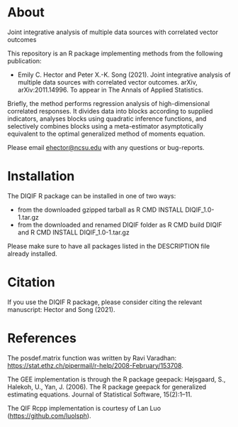 # About

Joint integrative analysis of multiple data sources with correlated vector outcomes

This repository is an R package implementing methods from the following publication:
- Emily C. Hector and Peter X.-K. Song (2021). Joint integrative analysis of multiple data sources with correlated vector outcomes. arXiv, arXiv:2011.14996. To appear in The Annals of Applied Statistics.

Briefly, the method performs regression analysis of high-dimensional correlated responses. It divides data into blocks according to supplied indicators, 
analyses blocks using quadratic inference functions, and selectively combines blocks using a meta-estimator asymptotically equivalent to the optimal generalized method of moments equation.

Please email ehector@ncsu.edu with any questions or bug-reports.

# Installation

The DIQIF R package can be installed in one of two ways:
- from the downloaded gzipped tarball as R CMD INSTALL DIQIF_1.0-1.tar.gz
- from the downloaded and renamed DIQIF folder as R CMD build DIQIF and R CMD INSTALL DIQIF_1.0-1.tar.gz

Please make sure to have all packages listed in the DESCRIPTION file already installed.

# Citation

If you use the DIQIF R package, please consider citing the relevant manuscript: Hector and Song (2021).

# References

The posdef.matrix function was written by Ravi Varadhan: https://stat.ethz.ch/pipermail/r-help/2008-February/153708.

The GEE implementation is through the R package geepack: Højsgaard, S., Halekoh, U., Yan, J. (2006). The R package geepack for generalized estimating equations. Journal of Statistical Software, 15(2):1–11.

The QIF Rcpp implementation is courtesy of Lan Luo (https://github.com/luolsph). 
